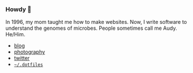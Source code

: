### Howdy 🦠

In 1996, my mom taught me how to make websites. Now, I write software to
understand the genomes of microbes. People sometimes call me Audy. He/Him.

* [blog](http://agdr.org/blog)
* [photography](https://foto.austinfanclub.com)
* [twitter](https://twitter.com/heyaudy)
* [`~/.dotfiles`](https://github.com/audy/dotflies)
